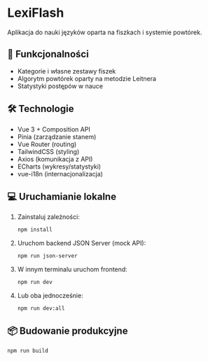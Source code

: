 # LexiFlash

Aplikacja do nauki języków oparta na fiszkach i systemie powtórek.

## 🚀 Funkcjonalności

- Kategorie i własne zestawy fiszek
- Algorytm powtórek oparty na metodzie Leitnera
- Statystyki postępów w nauce

## 🛠️ Technologie

- Vue 3 + Composition API
- Pinia (zarządzanie stanem)
- Vue Router (routing)
- TailwindCSS (styling)
- Axios (komunikacja z API)
- ECharts (wykresy/statystyki)
- vue-i18n (internacjonalizacja)

## 💻 Uruchamianie lokalne

1. Zainstaluj zależności:
   ```bash
   npm install
   ```
2. Uruchom backend JSON Server (mock API):
   ```bash
   npm run json-server
   ```
3. W innym terminalu uruchom frontend:
   ```bash
   npm run dev
   ```
4. Lub oba jednocześnie:
   ```bash
   npm run dev:all
   ```

## 📦 Budowanie produkcyjne

```bash
npm run build
```

